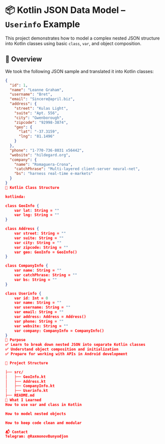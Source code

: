 # 📦 Kotlin JSON Data Model – `Userinfo` Example

This project demonstrates how to model a complex nested JSON structure into Kotlin classes using basic `class`, `var`, and object composition.

## 📑 Overview

We took the following JSON sample and translated it into Kotlin classes:

```json
{
  "id": 1,
  "name": "Leanne Graham",
  "username": "Bret",
  "email": "Sincere@april.biz",
  "address": {
    "street": "Kulas Light",
    "suite": "Apt. 556",
    "city": "Gwenborough",
    "zipcode": "92998-3874",
    "geo": {
      "lat": "-37.3159",
      "lng": "81.1496"
    }
  },
  "phone": "1-770-736-8031 x56442",
  "website": "hildegard.org",
  "company": {
    "name": "Romaguera-Crona",
    "catchPhrase": "Multi-layered client-server neural-net",
    "bs": "harness real-time e-markets"
  }
}
🧩 Kotlin Class Structure

kotlinda:

class GeoInfo {
    var lat: String = ""
    var lng: String = ""
}

class Address {
    var street: String = ""
    var suite: String = ""
    var city: String = ""
    var zipcode: String = ""
    var geo: GeoInfo = GeoInfo()
}

class CompanyInfo {
    var name: String = ""
    var catchPhrase: String = ""
    var bs: String = ""
}

class Userinfo {
    var id: Int = 0
    var name: String = ""
    var username: String = ""
    var email: String = ""
    var address: Address = Address()
    var phone: String = ""
    var website: String = ""
    var company: CompanyInfo = CompanyInfo()
}
🎯 Purpose
✅ Learn to break down nested JSON into separate Kotlin classes
✅ Understand object composition and initialization
✅ Prepare for working with APIs in Android development

📁 Project Structure

├── src/
│   ├── GeoInfo.kt
│   ├── Address.kt
│   ├── CompanyInfo.kt
│   ├── Userinfo.kt
├── README.md
🧠 What I Learned
How to use var and class in Kotlin

How to model nested objects

How to keep code clean and modular

📬 Contact
Telegram: @RaxmonovBunyodjon